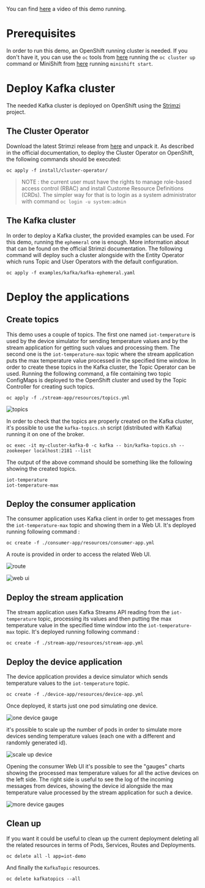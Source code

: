 You can find [here](https://youtu.be/MljQnXZE1oY) a video of this demo running.

# Prerequisites

In order to run this demo, an OpenShift running cluster is needed. If you don't have it, you can use the `oc` tools from 
[here](https://github.com/openshift/origin/releases) running the `oc cluster up` command or MiniShift from 
[here](https://github.com/minishift/minishift) running `minishift start`.

# Deploy Kafka cluster

The needed Kafka cluster is deployed on OpenShift using the [Strimzi](http://strimzi.io/) project.

## The Cluster Operator

Download the latest Strimzi release from [here](https://github.com/strimzi/strimzi/releases) and unpack it.
As described in the official documentation, to deploy the Cluster Operator on OpenShift, the following commands 
should be executed:

```
oc apply -f install/cluster-operator/
```

> NOTE : the current user must have the rights to manage role-based access control (RBAC) and install Custome Resource Definitions (CRDs).
The simpler way for that is to login as a system administrator with command `oc login -u system:admin`

## The Kafka cluster

In order to deploy a Kafka cluster, the provided examples can be used. For this demo, running the `ephemeral` one is enough.
More information about that can be found on the official Strimzi documentation.
The following command will deploy such a cluster alongside with the Entity Operator which runs Topic and User Operators with the default configuration.

```
oc apply -f examples/kafka/kafka-ephemeral.yaml
```

# Deploy the applications

## Create topics

This demo uses a couple of topics. The first one named `iot-temperature` is used by the device simulator for sending 
temperature values and by the stream application for getting such values and processing them. The second one is the 
`iot-temperature-max` topic where the stream application puts the max temperature value processed in the specified time 
window.
In order to create these topics in the Kafka cluster, the Topic Operator can be used. Running the following command, a 
file containing two topic ConfigMaps is deployed to the OpenShift cluster and used by the Topic Controller for creating 
such topics.

```
oc apply -f ./stream-app/resources/topics.yml
```

![topics](images/topics.png)

In order to check that the topics are properly created on the Kafka cluster, it's possible to use the `kafka-topics.sh` script 
(distributed with Kafka) running it on one of the broker.

```
oc exec -it my-cluster-kafka-0 -c kafka -- bin/kafka-topics.sh --zookeeper localhost:2181 --list
```

The output of the above command should be something like the following showing the created topics.

```
iot-temperature
iot-temperature-max
```

## Deploy the consumer application

The consumer application uses Kafka client in order to get messages from the `iot-temperature-max` topic and showing them 
in a Web UI.
It's deployed running following command :

```
oc create -f ./consumer-app/resources/consumer-app.yml
```

A route is provided in order to access the related Web UI.

![route](images/route.png)

![web ui](images/web_ui.png)

## Deploy the stream application

The stream application uses Kafka Streams API reading from the `iot-temperature` topic, processing its values and then 
putting the max temperature value in the specified time window into the `iot-temperature-max` topic.
It's deployed running following command :

```
oc create -f ./stream-app/resources/stream-app.yml
```

## Deploy the device application

The device application provides a device simulator which sends temperature values to the `iot-temperature` topic.

```
oc create -f ./device-app/resources/device-app.yml
```

Once deployed, it starts just one pod simulating one device.

![one device gauge](images/one_device_gauge.png)

it's possible to scale up the number of pods in order to simulate more devices sending temperature values (each one with 
a different and randomly generated id).

![scale up device](images/scale_up_device.png)

Opening the consumer Web UI it's possible to see the "gauges" charts showing the processed max temperature values for all the 
active devices on the left side. The right side is useful to see the log of the incoming messages from devices, showing the 
device id alongside the max temperature value processed by the stream application for such a device.

![more device gauges](images/more_device_gauges.png)

## Clean up

If you want it could be useful to clean up the current deployment deleting all the related resources in terms of Pods, Services, Routes and Deployments.

```
oc delete all -l app=iot-demo
```

And finally the `KafkaTopic` resources.

```
oc delete kafkatopics --all
```